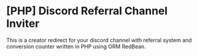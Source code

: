 # [PHP] Discord Referral Channel Inviter



This is a creator redirect for your discord channel with referral system and conversion counter written in PHP using ORM RedBean.
